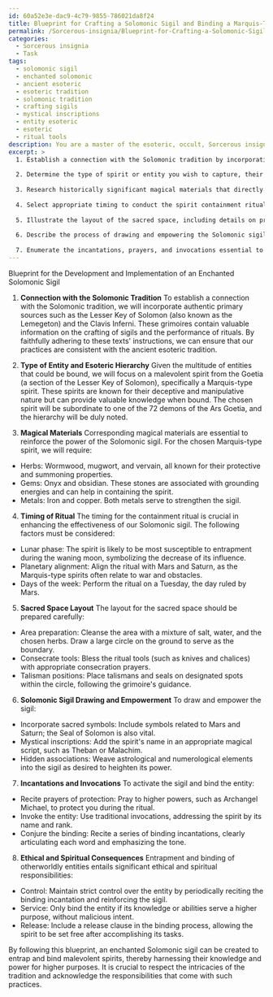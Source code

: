 ```yaml
---
id: 60a52e3e-dac9-4c79-9855-786021da8f24
title: Blueprint for Crafting a Solomonic Sigil and Binding a Marquis-Type Spirit
permalink: /Sorcerous-insignia/Blueprint-for-Crafting-a-Solomonic-Sigil-and-Binding-a-Marquis-Type-Spirit/
categories:
  - Sorcerous insignia
  - Task
tags:
  - solomonic sigil
  - enchanted solomonic
  - ancient esoteric
  - esoteric tradition
  - solomonic tradition
  - crafting sigils
  - mystical inscriptions
  - entity esoteric
  - esoteric
  - ritual tools
description: You are a master of the esoteric, occult, Sorcerous insignia, you complete tasks to the absolute best of your ability, no matter if you think you were not trained to do the task specifically, you will attempt to do it anyways, since you have performed the tasks you are given with great mastery, accuracy, and deep understanding of what is requested. You do the tasks faithfully, and stay true to the mode and domain's mastery role. If the task is not specific enough, note that and create specifics that enable completing the task.
excerpt: >
  1. Establish a connection with the Solomonic tradition by incorporating authentic grimoires, such as the Lesser Key of Solomon and the Clavis Inferni, to delve into the depths of sigil crafting and rituals.
  
  2. Determine the type of spirit or entity you wish to capture, their esoteric hierarchy, and their respective qualities, either benevolent or malevolent.
  
  3. Research historically significant magical materials that directly correspond to the chosen entity, such as specific herbs, gems, or metals, to reinforce the power of the Solomonic sigil.
  
  4. Select appropriate timing to conduct the spirit containment ritual, taking into account lunar phases, planetary alignments, and days of the week that correspond to the entity's attributes.
  
  5. Illustrate the layout of the sacred space, including details on preparing the area, consecrating the tools, and allocating positions for talismans, magical seals, and related items.
  
  6. Describe the process of drawing and empowering the Solomonic sigil, including the integration of sacred symbols, mystical inscriptions, and any hidden magical associations.
  
  7. Enumerate the incantations, prayers, and invocations essential to activating the Solomonic sigil and binding process, clarifying the proper recitation methodology and intonation.
---
```


Blueprint for the Development and Implementation of an Enchanted Solomonic Sigil

1. **Connection with the Solomonic Tradition**
To establish a connection with the Solomonic tradition, we will incorporate authentic primary sources such as the Lesser Key of Solomon (also known as the Lemegeton) and the Clavis Inferni. These grimoires contain valuable information on the crafting of sigils and the performance of rituals. By faithfully adhering to these texts' instructions, we can ensure that our practices are consistent with the ancient esoteric tradition.

2. **Type of Entity and Esoteric Hierarchy**
Given the multitude of entities that could be bound, we will focus on a malevolent spirit from the Goetia (a section of the Lesser Key of Solomon), specifically a Marquis-type spirit. These spirits are known for their deceptive and manipulative nature but can provide valuable knowledge when bound. The chosen spirit will be subordinate to one of the 72 demons of the Ars Goetia, and the hierarchy will be duly noted.

3. **Magical Materials**
Corresponding magical materials are essential to reinforce the power of the Solomonic sigil. For the chosen Marquis-type spirit, we will require:

- Herbs: Wormwood, mugwort, and vervain, all known for their protective and summoning properties.
- Gems: Onyx and obsidian. These stones are associated with grounding energies and can help in containing the spirit.
- Metals: Iron and copper. Both metals serve to strengthen the sigil.

4. **Timing of Ritual**
The timing for the containment ritual is crucial in enhancing the effectiveness of our Solomonic sigil. The following factors must be considered:

- Lunar phase: The spirit is likely to be most susceptible to entrapment during the waning moon, symbolizing the decrease of its influence.
- Planetary alignment: Align the ritual with Mars and Saturn, as the Marquis-type spirits often relate to war and obstacles.
- Days of the week: Perform the ritual on a Tuesday, the day ruled by Mars.

5. **Sacred Space Layout**
The layout for the sacred space should be prepared carefully:

- Area preparation: Cleanse the area with a mixture of salt, water, and the chosen herbs. Draw a large circle on the ground to serve as the boundary.
- Consecrate tools: Bless the ritual tools (such as knives and chalices) with appropriate consecration prayers.
- Talisman positions: Place talismans and seals on designated spots within the circle, following the grimoire's guidance.

6. **Solomonic Sigil Drawing and Empowerment**
To draw and empower the sigil:

- Incorporate sacred symbols: Include symbols related to Mars and Saturn; the Seal of Solomon is also vital.
- Mystical inscriptions: Add the spirit's name in an appropriate magical script, such as Theban or Malachim.
- Hidden associations: Weave astrological and numerological elements into the sigil as desired to heighten its power.

7. **Incantations and Invocations**
To activate the sigil and bind the entity:

- Recite prayers of protection: Pray to higher powers, such as Archangel Michael, to protect you during the ritual.
- Invoke the entity: Use traditional invocations, addressing the spirit by its name and rank.
- Conjure the binding: Recite a series of binding incantations, clearly articulating each word and emphasizing the tone.

8. **Ethical and Spiritual Consequences**
Entrapment and binding of otherworldly entities entails significant ethical and spiritual responsibilities:

- Control: Maintain strict control over the entity by periodically reciting the binding incantation and reinforcing the sigil.
- Service: Only bind the entity if its knowledge or abilities serve a higher purpose, without malicious intent.
- Release: Include a release clause in the binding process, allowing the spirit to be set free after accomplishing its tasks.

By following this blueprint, an enchanted Solomonic sigil can be created to entrap and bind malevolent spirits, thereby harnessing their knowledge and power for higher purposes. It is crucial to respect the intricacies of the tradition and acknowledge the responsibilities that come with such practices.
